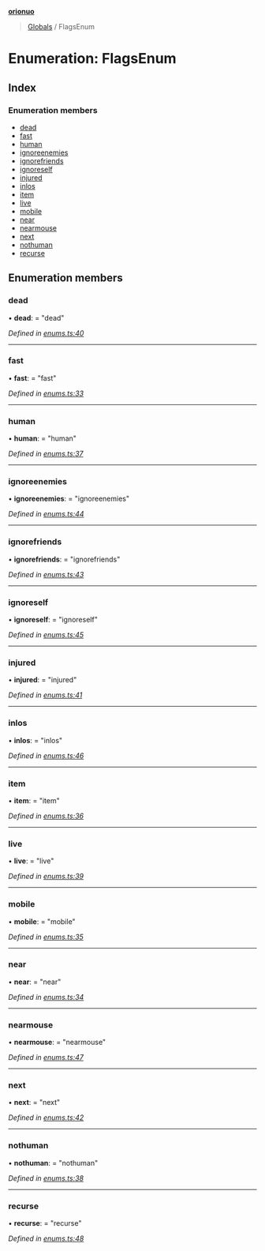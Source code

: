 **[orionuo](../README.md)**

> [Globals](../globals.md) / FlagsEnum

# Enumeration: FlagsEnum

## Index

### Enumeration members

* [dead](flagsenum.md#dead)
* [fast](flagsenum.md#fast)
* [human](flagsenum.md#human)
* [ignoreenemies](flagsenum.md#ignoreenemies)
* [ignorefriends](flagsenum.md#ignorefriends)
* [ignoreself](flagsenum.md#ignoreself)
* [injured](flagsenum.md#injured)
* [inlos](flagsenum.md#inlos)
* [item](flagsenum.md#item)
* [live](flagsenum.md#live)
* [mobile](flagsenum.md#mobile)
* [near](flagsenum.md#near)
* [nearmouse](flagsenum.md#nearmouse)
* [next](flagsenum.md#next)
* [nothuman](flagsenum.md#nothuman)
* [recurse](flagsenum.md#recurse)

## Enumeration members

### dead

•  **dead**:  = "dead"

*Defined in [enums.ts:40](https://github.com/msviha/orionuo/blob/4924a24/src/enums.ts#L40)*

___

### fast

•  **fast**:  = "fast"

*Defined in [enums.ts:33](https://github.com/msviha/orionuo/blob/4924a24/src/enums.ts#L33)*

___

### human

•  **human**:  = "human"

*Defined in [enums.ts:37](https://github.com/msviha/orionuo/blob/4924a24/src/enums.ts#L37)*

___

### ignoreenemies

•  **ignoreenemies**:  = "ignoreenemies"

*Defined in [enums.ts:44](https://github.com/msviha/orionuo/blob/4924a24/src/enums.ts#L44)*

___

### ignorefriends

•  **ignorefriends**:  = "ignorefriends"

*Defined in [enums.ts:43](https://github.com/msviha/orionuo/blob/4924a24/src/enums.ts#L43)*

___

### ignoreself

•  **ignoreself**:  = "ignoreself"

*Defined in [enums.ts:45](https://github.com/msviha/orionuo/blob/4924a24/src/enums.ts#L45)*

___

### injured

•  **injured**:  = "injured"

*Defined in [enums.ts:41](https://github.com/msviha/orionuo/blob/4924a24/src/enums.ts#L41)*

___

### inlos

•  **inlos**:  = "inlos"

*Defined in [enums.ts:46](https://github.com/msviha/orionuo/blob/4924a24/src/enums.ts#L46)*

___

### item

•  **item**:  = "item"

*Defined in [enums.ts:36](https://github.com/msviha/orionuo/blob/4924a24/src/enums.ts#L36)*

___

### live

•  **live**:  = "live"

*Defined in [enums.ts:39](https://github.com/msviha/orionuo/blob/4924a24/src/enums.ts#L39)*

___

### mobile

•  **mobile**:  = "mobile"

*Defined in [enums.ts:35](https://github.com/msviha/orionuo/blob/4924a24/src/enums.ts#L35)*

___

### near

•  **near**:  = "near"

*Defined in [enums.ts:34](https://github.com/msviha/orionuo/blob/4924a24/src/enums.ts#L34)*

___

### nearmouse

•  **nearmouse**:  = "nearmouse"

*Defined in [enums.ts:47](https://github.com/msviha/orionuo/blob/4924a24/src/enums.ts#L47)*

___

### next

•  **next**:  = "next"

*Defined in [enums.ts:42](https://github.com/msviha/orionuo/blob/4924a24/src/enums.ts#L42)*

___

### nothuman

•  **nothuman**:  = "nothuman"

*Defined in [enums.ts:38](https://github.com/msviha/orionuo/blob/4924a24/src/enums.ts#L38)*

___

### recurse

•  **recurse**:  = "recurse"

*Defined in [enums.ts:48](https://github.com/msviha/orionuo/blob/4924a24/src/enums.ts#L48)*
